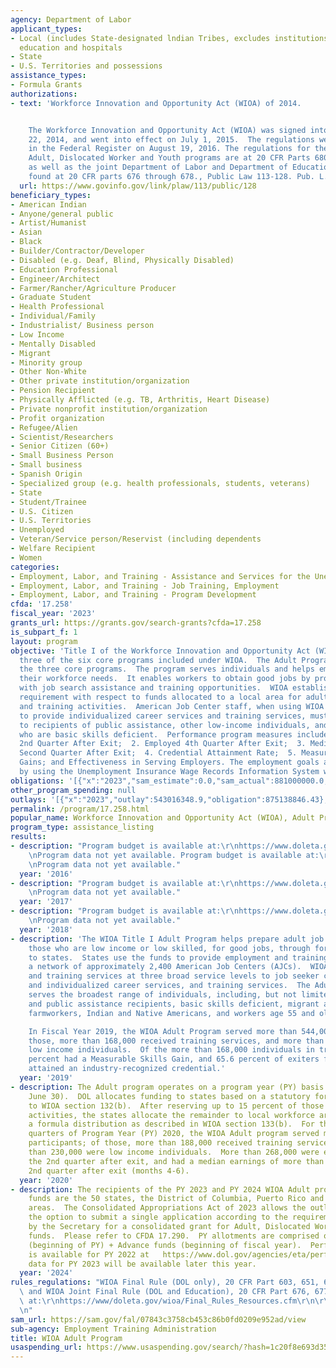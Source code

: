 ```yaml
---
agency: Department of Labor
applicant_types:
- Local (includes State-designated lndian Tribes, excludes institutions of higher
  education and hospitals
- State
- U.S. Territories and possessions
assistance_types:
- Formula Grants
authorizations:
- text: 'Workforce Innovation and Opportunity Act (WIOA) of 2014.


    The Workforce Innovation and Opportunity Act (WIOA) was signed into law on July
    22, 2014, and went into effect on July 1, 2015.  The regulations were published
    in the Federal Register on August 19, 2016. The regulations for the Title I WIOA
    Adult, Dislocated Worker and Youth programs are at 20 CFR Parts 680 through 683,
    as well as the joint Department of Labor and Department of Education regulations
    found at 20 CFR parts 676 through 678., Public Law 113-128. Pub. L. 113, 128.'
  url: https://www.govinfo.gov/link/plaw/113/public/128
beneficiary_types:
- American Indian
- Anyone/general public
- Artist/Humanist
- Asian
- Black
- Builder/Contractor/Developer
- Disabled (e.g. Deaf, Blind, Physically Disabled)
- Education Professional
- Engineer/Architect
- Farmer/Rancher/Agriculture Producer
- Graduate Student
- Health Professional
- Individual/Family
- Industrialist/ Business person
- Low Income
- Mentally Disabled
- Migrant
- Minority group
- Other Non-White
- Other private institution/organization
- Pension Recipient
- Physically Afflicted (e.g. TB, Arthritis, Heart Disease)
- Private nonprofit institution/organization
- Profit organization
- Refugee/Alien
- Scientist/Researchers
- Senior Citizen (60+)
- Small Business Person
- Small business
- Spanish Origin
- Specialized group (e.g. health professionals, students, veterans)
- State
- Student/Trainee
- U.S. Citizen
- U.S. Territories
- Unemployed
- Veteran/Service person/Reservist (including dependents
- Welfare Recipient
- Women
categories:
- Employment, Labor, and Training - Assistance and Services for the Unemployed
- Employment, Labor, and Training - Job Training, Employment
- Employment, Labor, and Training - Program Development
cfda: '17.258'
fiscal_year: '2023'
grants_url: https://grants.gov/search-grants?cfda=17.258
is_subpart_f: 1
layout: program
objective: 'Title I of the Workforce Innovation and Opportunity Act (WIOA) authorized
  three of the six core programs included under WIOA.  The Adult Program is one of
  the three core programs.  The program serves individuals and helps employers meet
  their workforce needs.  It enables workers to obtain good jobs by providing them
  with job search assistance and training opportunities.  WIOA establishes a priority
  requirement with respect to funds allocated to a local area for adult employment
  and training activities.  American Job Center staff, when using WIOA Adult funds
  to provide individualized career services and training services, must give priority
  to recipients of public assistance, other low-income individuals, and individuals
  who are basic skills deficient.  Performance program measures include: 1. Employed
  2nd Quarter After Exit;  2. Employed 4th Quarter After Exit;  3. Median Earnings
  Second Quarter After Exit;  4. Credential Attainment Rate;  5. Measurable Skills
  Gains; and Effectiveness in Serving Employers. The employment goals are measured
  by using the Unemployment Insurance Wage Records Information System whenever possible.'
obligations: '[{"x":"2023","sam_estimate":0.0,"sam_actual":881000000.0,"usa_spending_actual":888639213.24},{"x":"2024","sam_estimate":0.0,"sam_actual":879000000.0,"usa_spending_actual":888209653.68},{"x":"2025","sam_estimate":0.0,"sam_actual":881000000.0,"usa_spending_actual":0.0}]'
other_program_spending: null
outlays: '[{"x":"2023","outlay":543016348.9,"obligation":875138846.43},{"x":"2024","outlay":12482447.91,"obligation":186003197.25},{"x":"2025","outlay":0.0,"obligation":0.0}]'
permalink: /program/17.258.html
popular_name: Workforce Innovation and Opportunity Act (WIOA), Adult Programs
program_type: assistance_listing
results:
- description: "Program budget is available at:\r\nhttps://www.doleta.gov/budget/\r\
    \nProgram data not yet available. Program budget is available at:\r\nhttps://www.doleta.gov/budget\r\
    \nProgram data not yet available."
  year: '2016'
- description: "Program budget is available at:\r\nhttps://www.doleta.gov/budget/\r\
    \nProgram data not yet available."
  year: '2017'
- description: "Program budget is available at:\r\nhttps://www.doleta.gov/budget/\r\
    \nProgram data not yet available."
  year: '2018'
- description: 'The WIOA Title I Adult Program helps prepare adult job seekers, particularly
    those who are low income or low skilled, for good jobs, through formula grants
    to states.  States use the funds to provide employment and training services through
    a network of approximately 2,400 American Job Centers (AJCs).  WIOA provides employment
    and training services at three broad service levels to job seeker customers: basic
    and individualized career services, and training services.  The Adult Program
    serves the broadest range of individuals, including, but not limited to, low income
    and public assistance recipients, basic skills deficient, migrant and seasonal
    farmworkers, Indian and Native Americans, and workers age 55 and older.

    In Fiscal Year 2019, the WIOA Adult Program served more than 544,000 participants.  Of
    those, more than 168,000 received training services, and more than 108,000 were
    low income individuals.  Of the more than 168,000 individuals in training, 45.8
    percent had a Measurable Skills Gain, and 65.6 percent of exiters from training
    attained an industry-recognized credential.'
  year: '2019'
- description: The Adult program operates on a program year (PY) basis (July 1 through
    June 30).  DOL allocates funding to states based on a statutory formula pursuant
    to WIOA section 132(b).  After reserving up to 15 percent of those funds for statewide
    activities, the states allocate the remainder to local workforce areas based on
    a formula distribution as described in WIOA section 133(b).  For the first three
    quarters of Program Year (PY) 2020, the WIOA Adult program served more than 370,000
    participants; of those, more than 188,000 received training services, and more
    than 230,000 were low income individuals.  More than 268,000 were employed in
    the 2nd quarter after exit, and had a median earnings of more than $7,400 in the
    2nd quarter after exit (months 4-6).
  year: '2020'
- description: The recipients of the PY 2023 and PY 2024 WIOA Adult program obligated
    funds are the 50 states, the District of Columbia, Puerto Rico and the outlying
    areas.  The Consolidated Appropriations Act of 2023 allows the outlying areas
    the option to submit a single application according to the requirements established
    by the Secretary for a consolidated grant for Adult, Dislocated Worker and Youth
    funds.  Please refer to CFDA 17.290.  PY allotments are comprised of Base funds
    (beginning of PY) + Advance funds (beginning of fiscal year).  Performance data
    is available for PY 2022 at   https://www.dol.gov/agencies/eta/performance/wioa-performance.  Performance
    data for PY 2023 will be available later this year.
  year: '2024'
rules_regulations: "WIOA Final Rule (DOL only), 20 CFR Part 603, 651, 652 et.al.,\
  \ and WIOA Joint Final Rule (DOL and Education), 20 CFR Part 676, 677, 678 are available\
  \ at:\r\nhttps://www/doleta.gov/wioa/Final_Rules_Resources.cfm\r\n\r\n\r\n\r\n\r\
  \n"
sam_url: https://sam.gov/fal/07843c3758cb453c86b0fd0209e952ad/view
sub-agency: Employment Training Administration
title: WIOA Adult Program
usaspending_url: https://www.usaspending.gov/search/?hash=1c20f8e693d35fcae1aaec124e6ce7e4
---
```

